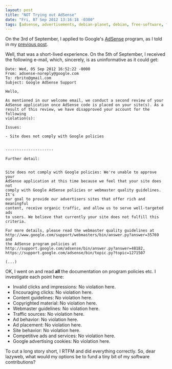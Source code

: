 ```yaml
---
layout: post
title: "NOT Trying out AdSense"
date: "Fri, 07 Sep 2012 13:16:18 -0300"
tags: [adsense, advertisements, debian-planet, debian, free-software, funding, google]
---
```


On the 3rd of September, I applied to Google's [AdSense][1] program, as I
told in my [previous post][2].

Well, that was a short-lived experience. On the 5th of September, I received
the following e-mail, which, sincerely, is as uninformative as it could get:

    Date: Wed, 05 Sep 2012 16:52:22 -0000
    From: adsense-noreply@google.com
    To: rbrito@gmail.com
    Subject: Google AdSense Support

    Hello,

    As mentioned in our welcome email, we conduct a second review of your
    AdSense application once AdSense code is placed on your site(s). As a
    result of this review, we have disapproved your account for the following
    violation(s):

    Issues:

    - Site does not comply with Google policies


    ---------------------

    Further detail:


    Site does not comply with Google policies: We're unable to approve your
    AdSense application at this time because we feel that your site does not
    comply with Google AdSense policies or webmaster quality guidelines. It's
    our goal to provide our advertisers sites that offer rich and meaningful
    content, receive organic traffic, and allow us to serve well-targeted ads
    to users. We believe that currently your site does not fulfill this
    criteria.

    For more details, please read the webmaster quality guidelines at
    http://www.google.com/support/webmasters/bin/answer.py?answer=35769 and
    the AdSense program policies at
    http://support.google.com/adsense/bin/answer.py?answer=48182,
    https://support.google.com/adsense/bin/topic.py?topic=1271507

    (...)

OK, I went on and read **all** the documentation on program policies
etc.  I investigate each point here:

* Invalid clicks and impressions: No violation here.
* Encouraging clicks: No violation here.
* Content guidelines: No violation here.
* Copyrighted material: No violation here.
* Webmaster guidelines: No violation here.
* Traffic sources: No violation here.
* Ad behavior: No violation here.
* Ad placement: No violation here.
* Site behavior: No violation here.
* Competitive ads and services: No violation here.
* Google advertising cookies: No violation here.

To cut a long story short, I RTFM and did everything correctly. So, dear
lazyweb, what would my options be to fund a tiny bit of my software
contributions?

[1]: https://www.google.com/adsense
[2]: http://cynic.cc/blog/posts/trying_out_adsense/

